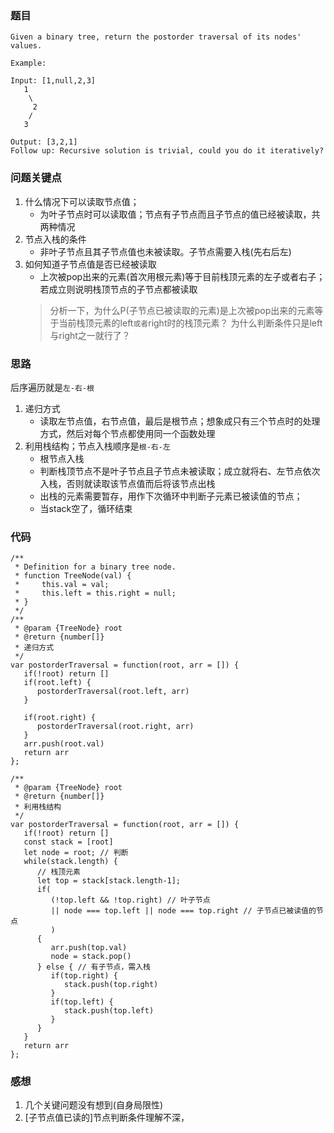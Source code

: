 ### 题目
```
Given a binary tree, return the postorder traversal of its nodes' values.

Example:

Input: [1,null,2,3]
   1
    \
     2
    /
   3

Output: [3,2,1]
Follow up: Recursive solution is trivial, could you do it iteratively?
```

### 问题关键点
1. 什么情况下可以读取节点值；
   - 为叶子节点时可以读取值；节点有子节点而且子节点的值已经被读取，共两种情况
2. 节点入栈的条件
   - 非叶子节点且其子节点值也未被读取。子节点需要入栈(先右后左)
3. 如何知道子节点值是否已经被读取
   - 上次被pop出来的元素(首次用根元素)等于目前栈顶元素的左子或者右子；若成立则说明栈顶节点的子节点都被读取
   > 分析一下，为什么P(子节点已被读取的元素)是上次被pop出来的元素等于当前栈顶元素的left`或者`right时的栈顶元素？
   > 为什么判断条件只是left与right之一就行了？

### 思路
后序遍历就是`左-右-根`
1. 递归方式
   - 读取左节点值，右节点值，最后是根节点；想象成只有三个节点时的处理方式，然后对每个节点都使用同一个函数处理
2. 利用栈结构；节点入栈顺序是`根-右-左`
   - 根节点入栈
   - 判断栈顶节点不是叶子节点且子节点未被读取；成立就将右、左节点依次入栈，否则就读取该节点值而后将该节点出栈
   - 出栈的元素需要暂存，用作下次循环中判断子元素已被读值的节点；
   - 当stack空了，循环结束

### 代码
```
/**
 * Definition for a binary tree node.
 * function TreeNode(val) {
 *     this.val = val;
 *     this.left = this.right = null;
 * }
 */
/**
 * @param {TreeNode} root
 * @return {number[]}
 * 递归方式
 */
var postorderTraversal = function(root, arr = []) {
   if(!root) return []
   if(root.left) {
      postorderTraversal(root.left, arr)
   }

   if(root.right) {
      postorderTraversal(root.right, arr)
   }
   arr.push(root.val)
   return arr
};

/**
 * @param {TreeNode} root
 * @return {number[]}
 * 利用栈结构
 */
var postorderTraversal = function(root, arr = []) {
   if(!root) return []
   const stack = [root]
   let node = root; // 判断
   while(stack.length) {
      // 栈顶元素
      let top = stack[stack.length-1];
      if(
         (!top.left && !top.right) // 叶子节点
         || node === top.left || node === top.right // 子节点已被读值的节点
         )
      {
         arr.push(top.val)
         node = stack.pop()
      } else { // 有子节点，需入栈
         if(top.right) {
            stack.push(top.right)
         }
         if(top.left) {
            stack.push(top.left)
         }
      }
   }
   return arr
};
```

### 感想
1. 几个关键问题没有想到(自身局限性)
2. [子节点值已读的]节点判断条件理解不深，
